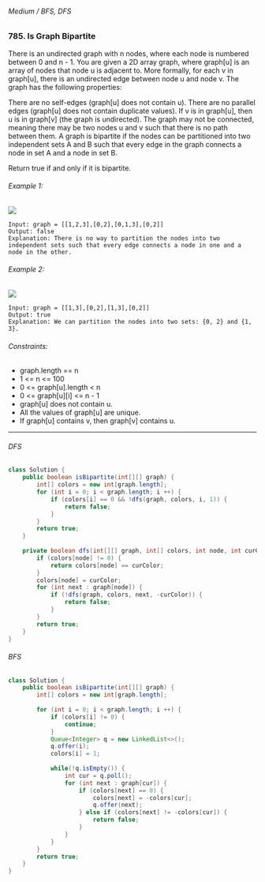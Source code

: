 ###### Medium / BFS, DFS

### 785. Is Graph Bipartite

There is an undirected graph with n nodes, where each node is numbered between 0 and n - 1. You are given a 2D array graph, where graph[u] is an array of nodes that node u is adjacent to. More formally, for each v in graph[u], there is an undirected edge between node u and node v. The graph has the following properties:

There are no self-edges (graph[u] does not contain u).
There are no parallel edges (graph[u] does not contain duplicate values).
If v is in graph[u], then u is in graph[v] (the graph is undirected).
The graph may not be connected, meaning there may be two nodes u and v such that there is no path between them.
A graph is bipartite if the nodes can be partitioned into two independent sets A and B such that every edge in the graph connects a node in set A and a node in set B.

Return true if and only if it is bipartite.

 

###### Example 1:
![](https://assets.leetcode.com/uploads/2020/10/21/bi2.jpg)
```
Input: graph = [[1,2,3],[0,2],[0,1,3],[0,2]]
Output: false
Explanation: There is no way to partition the nodes into two independent sets such that every edge connects a node in one and a node in the other.
```
###### Example 2:
![](https://assets.leetcode.com/uploads/2020/10/21/bi1.jpg)
```
Input: graph = [[1,3],[0,2],[1,3],[0,2]]
Output: true
Explanation: We can partition the nodes into two sets: {0, 2} and {1, 3}.
```

###### Constraints:

- graph.length == n
- 1 <= n <= 100
- 0 <= graph[u].length < n
- 0 <= graph[u][i] <= n - 1
- graph[u] does not contain u.
- All the values of graph[u] are unique.
- If graph[u] contains v, then graph[v] contains u.

***

###### DFS

```java
class Solution {
    public boolean isBipartite(int[][] graph) {
        int[] colors = new int[graph.length];
        for (int i = 0; i < graph.length; i ++) {
            if (colors[i] == 0 && !dfs(graph, colors, i, 1)) {
                return false;
            }
        }
        return true;
    }
    
    private boolean dfs(int[][] graph, int[] colors, int node, int curColor) {
        if (colors[node] != 0) {
            return colors[node] == curColor;
        }
        colors[node] = curColor;
        for (int next : graph[node]) {
            if (!dfs(graph, colors, next, -curColor)) {
                return false;
            }
        }
        return true;
    }
}
```

###### BFS

```java
class Solution {
    public boolean isBipartite(int[][] graph) {
        int[] colors = new int[graph.length];
        
        for (int i = 0; i < graph.length; i ++) {
            if (colors[i] != 0) {
                continue;
            }
            Queue<Integer> q = new LinkedList<>();
            q.offer(i);
            colors[i] = 1;
            
            while(!q.isEmpty()) {
                int cur = q.poll();
                for (int next : graph[cur]) {
                    if (colors[next] == 0) {
                        colors[next] = -colors[cur];
                        q.offer(next);
                    } else if (colors[next] != -colors[cur]) {
                        return false;
                    }
                }
            }
        }
        return true;
    }
}
```
